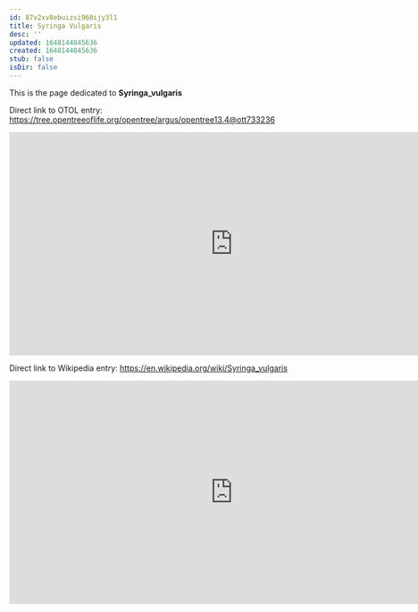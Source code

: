 ```yaml
---
id: 87v2xv8ebuizsi960ijy3l1
title: Syringa Vulgaris
desc: ''
updated: 1648144045636
created: 1648144045636
stub: false
isDir: false
---
```

This is the page dedicated to **Syringa_vulgaris**


Direct link to OTOL entry: https://tree.opentreeoflife.org/opentree/argus/opentree13.4@ott733236



<html>
    <body>
    <iframe src="https://tree.opentreeoflife.org/opentree/argus/opentree13.4@ott733236"
    width="800" height="400" frameborder="0" allowfullscreen> </iframe>
    </body>
</html>
    


Direct link to Wikipedia entry: https://en.wikipedia.org/wiki/Syringa_vulgaris



<html>
    <body>
    <iframe src="https://en.wikipedia.org/wiki/Syringa_vulgaris"
    width="800" height="400" frameborder="0" allowfullscreen> </iframe>
    </body>
</html>
    
